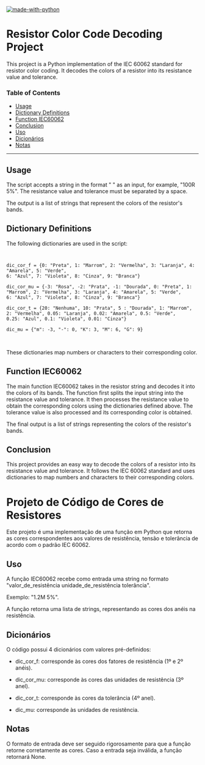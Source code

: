 [![made-with-python](https://img.shields.io/badge/Made%20with-Python-1f425f.svg)](https://www.python.org/) 

# Resistor Color Code Decoding Project
This project is a Python implementation of the IEC 60062 standard for resistor color coding. It decodes the colors of a resistor into its resistance value and tolerance.
### Table of Contents

- [Usage](#Usage)
- [Dictionary Definitions](#Dictionary-Definitions)
- [Function IEC60062](#Function-IEC60062)
- [Conclusion](#Conclusion)
- [Uso](#Uso)
- [Dicionários](#Dicionários)
- [Notas](#Notas)
---
## Usage
The script accepts a string in the format "<Resistance Value> <Tolerance>" as an input, for example, "100R 5%". The resistance value and tolerance must be separated by a space.

The output is a list of strings that represent the colors of the resistor's bands.

## Dictionary Definitions
The following dictionaries are used in the script:

<pre>
<code>

dic_cor_f = {0: "Preta", 1: "Marrom", 2: "Vermelha", 3: "Laranja", 4: "Amarela", 5: "Verde",
6: "Azul", 7: "Violeta", 8: "Cinza", 9: "Branca"}

dic_cor_mu = {-3: "Rosa", -2: "Prata", -1: "Dourada", 0: "Preta", 1: "Marrom", 2: "Vermelha", 3: "Laranja", 4: "Amarela", 5: "Verde",
6: "Azul", 7: "Violeta", 8: "Cinza", 9: "Branca"}

dic_cor_t = {20: "Nenhuma", 10: "Prata", 5 : "Dourada", 1: "Marrom", 2: "Vermelha", 0.05: "Laranja", 0.02: "Amarela", 0.5: "Verde",
0.25: "Azul", 0.1: "Violeta", 0.01: "Cinza"}

dic_mu = {"m": -3, "-": 0, "K": 3, "M": 6, "G": 9}

</code>
</pre>

These dictionaries map numbers or characters to their corresponding color.

## Function IEC60062
The main function IEC60062 takes in the resistor string and decodes it into the colors of its bands. The function first splits the input string into the resistance value and tolerance. It then processes the resistance value to obtain the corresponding colors using the dictionaries defined above. The tolerance value is also processed and its corresponding color is obtained. 

The final output is a list of strings representing the colors of the resistor's bands.

## Conclusion
This project provides an easy way to decode the colors of a resistor into its resistance value and tolerance. It follows the IEC 60062 standard and uses dictionaries to map numbers and characters to their corresponding colors.


# Projeto de Código de Cores de Resistores
Este projeto é uma implementação de uma função em Python que retorna as cores correspondentes aos valores de resistência, tensão e tolerância de acordo com o padrão IEC 60062.

## Uso
A função IEC60062 recebe como entrada uma string no formato "valor_de_resistência unidade_de_resistência tolerância". 

Exemplo: "1.2M 5%".

A função retorna uma lista de strings, representando as cores dos anéis na resistência.

## Dicionários
O código possui 4 dicionários com valores pré-definidos:

- dic_cor_f: corresponde às cores dos fatores de resistência (1º e 2º anéis).

- dic_cor_mu: corresponde às cores das unidades de resistência (3º anel).

- dic_cor_t: corresponde às cores da tolerância (4º anel).

- dic_mu: corresponde às unidades de resistência.

## Notas
O formato de entrada deve ser seguido rigorosamente para que a função retorne corretamente as cores.
Caso a entrada seja inválida, a função retornará None.

